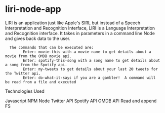 # liri-node-app


LIRI is an application just like Apple's SIRI, but instead of a Speech Interpretation and Recognition Interface, LIRI is a Language Interpretation and Recognition interface. It takes in parameters in a command line Node and gives back data to the user.

	  The commands that can be executed are:
		    Enter: movie-this with a movie name to get details about a movie from the OMDB movie api.
		    Enter: spotify-this-song with a song name to get details about a song from the Spotify api.
		    Enter: my-tweets to get details about your last 20 tweets for the Twitter api.
		    Enter: do-what-it-says if you are a gambler!  A command will be read from a file and executed

Technologies Used

Javascript
NPM
Node
Twitter API
Spotify API
OMDB API
Read and append FS